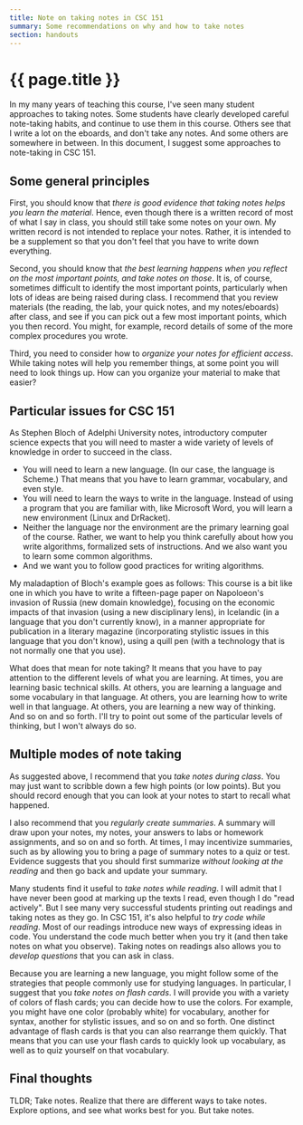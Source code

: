 ```yaml
---
title: Note on taking notes in CSC 151
summary: Some recommendations on why and how to take notes
section: handouts
---
```

# {{ page.title }}

In my many years of teaching this course, I've seen many student
approaches to taking notes.  Some students have clearly developed
careful note-taking habits, and continue to use them in this course.
Others see that I write a lot on the eboards, and don't take any notes.
And some others are somewhere in between.  In this document, I suggest
some approaches to note-taking in CSC 151.

Some general principles
-----------------------

First, you should know that *there is good evidence that taking notes helps
you learn the material*.  Hence, even though there is a written record of
most of what I say in class, you should still take some notes on your own.
My written record is not intended to replace your notes.  Rather, it is
intended to be a supplement so that you don't feel that you have to write
down everything.

Second, you should know that *the best learning happens when you reflect
on the most important points, and take notes on those*.  It is, of course,
sometimes difficult to identify the most important points, particularly
when lots of ideas are being raised during class.  I recommend that you
review materials (the reading, the lab, your quick notes, and my 
notes/eboards) after class, and see if you can pick out a few most important
points, which you then record.  You might, for example, record details
of some of the more complex procedures you wrote.

Third, you need to consider how to *organize your notes for efficient
access*.  While taking notes will help you remember things, at some point
you will need to look things up.  How can you organize your material to
make that easier?

Particular issues for CSC 151
-----------------------------

As Stephen Bloch of Adelphi University notes, introductory computer science
expects that you will need to master a wide variety of levels of knowledge 
in order to succeed in the class.

* You will need to learn a new language.  (In our case, the language is Scheme.)
  That means that you have to learn grammar, vocabulary, and even style.
* You will need to learn the ways to write in the language.  Instead of
  using a program that you are familiar with, like Microsoft Word, you
  will learn a new environment (Linux and DrRacket).
* Neither the language nor the environment are the primary learning goal
  of the course.  Rather, we want to help you think carefully about how you
  write algorithms, formalized sets of instructions.  And we also want you
  to learn some common algorithms.
* And we want you to follow good practices for writing algorithms.

My maladaption of Bloch's example goes as follows: This course is a bit
like one in which you have to write a fifteen-page paper on Napoloeon's
invasion of Russia (new domain knowledge), focusing on the economic
impacts of that invasion (using a new disciplinary lens), in Icelandic (in
a language that you don't currently know), in a manner appropriate for
publication in a literary magazine (incorporating stylistic issues in this
language that you don't know), using a quill pen (with a technology that
is not normally one that you use).  

What does that mean for note taking?  It means that you have to pay attention
to the different levels of what you are learning.  At times, you are learning
basic technical skills.  At others, you are learning a language and
some vocabulary in that language.  At others, you are learning how to write
well in that language.  At others, you are learning a new way of thinking.  
And so on and so forth.  I'll try to point out some of the particular levels
of thinking, but I won't always do so.

Multiple modes of note taking
-----------------------------

As suggested above, I recommend that you *take notes during class*.  You
may just want to scribble down a few high points (or low points).  But you
should record enough that you can look at your notes to start to recall
what happened.

I also recommend that you *regularly create summaries*.  A summary
will draw upon your notes, my notes, your answers to labs or homework
assignments, and so on and so forth.  At times, I may incentivize summaries,
such as by allowing you to bring a page of summary notes to a quiz or test.
Evidence suggests that you should first summarize _without looking at the reading_
and then go back and update your summary.

Many students find it useful to *take notes while reading*.  I will admit
that I have never been good at marking up the texts I read, even though I
do "read actively".  But I see many very successful students printing out
readings and taking notes as they go.  In CSC 151, it's also helpful to
*try code while reading*.  Most of our readings introduce new ways of
expressing ideas in code.  You understand the code much better when you
try it (and then take notes on what you observe).  Taking notes on readings
also allows you to *develop questions* that you can ask in class.

Because you are learning a new language, you might follow some of
the strategies that people commonly use for studying languages.
In particular, I suggest that you *take notes on flash cards*.  I will
provide you with a variety of colors of flash cards; you can decide
how to use the colors.  For example, you might have one color (probably
white) for vocabulary, another for syntax, another for stylistic issues,
and so on and so forth.  One distinct advantage of flash cards is that
you can also rearrange them quickly.  That means that you can use your
flash cards to quickly look up vocabulary, as well as to quiz yourself
on that vocabulary.  

Final thoughts
--------------

TLDR; Take notes.  Realize that there are different ways to take notes.  Explore
options, and see what works best for you.  But take notes.
